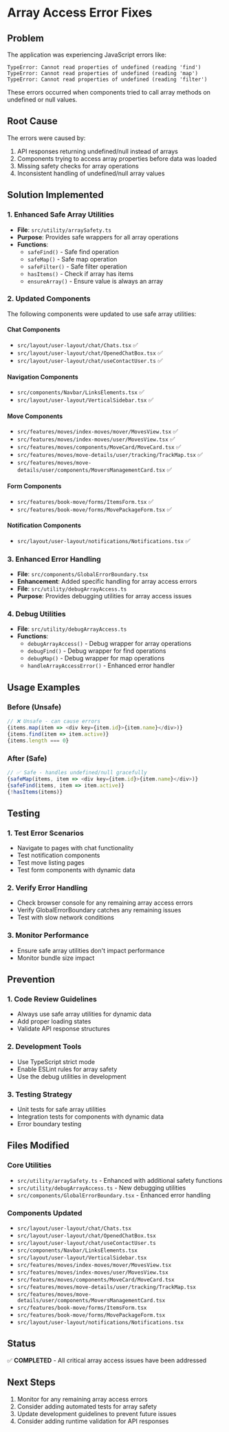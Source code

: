 # Array Access Error Fixes

## Problem
The application was experiencing JavaScript errors like:
```
TypeError: Cannot read properties of undefined (reading 'find')
TypeError: Cannot read properties of undefined (reading 'map')
TypeError: Cannot read properties of undefined (reading 'filter')
```

These errors occurred when components tried to call array methods on undefined or null values.

## Root Cause
The errors were caused by:
1. API responses returning undefined/null instead of arrays
2. Components trying to access array properties before data was loaded
3. Missing safety checks for array operations
4. Inconsistent handling of undefined/null array values

## Solution Implemented

### 1. Enhanced Safe Array Utilities
- **File**: `src/utility/arraySafety.ts`
- **Purpose**: Provides safe wrappers for all array operations
- **Functions**:
  - `safeFind()` - Safe find operation
  - `safeMap()` - Safe map operation  
  - `safeFilter()` - Safe filter operation
  - `hasItems()` - Check if array has items
  - `ensureArray()` - Ensure value is always an array

### 2. Updated Components
The following components were updated to use safe array utilities:

#### Chat Components
- `src/layout/user-layout/chat/Chats.tsx` ✅
- `src/layout/user-layout/chat/OpenedChatBox.tsx` ✅
- `src/layout/user-layout/chat/useContactUser.ts` ✅

#### Navigation Components
- `src/components/Navbar/LinksElements.tsx` ✅
- `src/layout/user-layout/VerticalSidebar.tsx` ✅

#### Move Components
- `src/features/moves/index-moves/mover/MovesView.tsx` ✅
- `src/features/moves/index-moves/user/MovesView.tsx` ✅
- `src/features/moves/components/MoveCard/MoveCard.tsx` ✅
- `src/features/moves/move-details/user/tracking/TrackMap.tsx` ✅
- `src/features/moves/move-details/user/components/MoversManagementCard.tsx` ✅

#### Form Components
- `src/features/book-move/forms/ItemsForm.tsx` ✅
- `src/features/book-move/forms/MovePackageForm.tsx` ✅

#### Notification Components
- `src/layout/user-layout/notifications/Notifications.tsx` ✅

### 3. Enhanced Error Handling
- **File**: `src/components/GlobalErrorBoundary.tsx`
- **Enhancement**: Added specific handling for array access errors
- **File**: `src/utility/debugArrayAccess.ts`
- **Purpose**: Provides debugging utilities for array access issues

### 4. Debug Utilities
- **File**: `src/utility/debugArrayAccess.ts`
- **Functions**:
  - `debugArrayAccess()` - Debug wrapper for array operations
  - `debugFind()` - Debug wrapper for find operations
  - `debugMap()` - Debug wrapper for map operations
  - `handleArrayAccessError()` - Enhanced error handler

## Usage Examples

### Before (Unsafe)
```typescript
// ❌ Unsafe - can cause errors
{items.map(item => <div key={item.id}>{item.name}</div>)}
{items.find(item => item.active)}
{items.length === 0}
```

### After (Safe)
```typescript
// ✅ Safe - handles undefined/null gracefully
{safeMap(items, item => <div key={item.id}>{item.name}</div>)}
{safeFind(items, item => item.active)}
{!hasItems(items)}
```

## Testing

### 1. Test Error Scenarios
- Navigate to pages with chat functionality
- Test notification components
- Test move listing pages
- Test form components with dynamic data

### 2. Verify Error Handling
- Check browser console for any remaining array access errors
- Verify GlobalErrorBoundary catches any remaining issues
- Test with slow network conditions

### 3. Monitor Performance
- Ensure safe array utilities don't impact performance
- Monitor bundle size impact

## Prevention

### 1. Code Review Guidelines
- Always use safe array utilities for dynamic data
- Add proper loading states
- Validate API response structures

### 2. Development Tools
- Use TypeScript strict mode
- Enable ESLint rules for array safety
- Use the debug utilities in development

### 3. Testing Strategy
- Unit tests for safe array utilities
- Integration tests for components with dynamic data
- Error boundary testing

## Files Modified

### Core Utilities
- `src/utility/arraySafety.ts` - Enhanced with additional safety functions
- `src/utility/debugArrayAccess.ts` - New debugging utilities
- `src/components/GlobalErrorBoundary.tsx` - Enhanced error handling

### Components Updated
- `src/layout/user-layout/chat/Chats.tsx`
- `src/layout/user-layout/chat/OpenedChatBox.tsx`
- `src/layout/user-layout/chat/useContactUser.ts`
- `src/components/Navbar/LinksElements.tsx`
- `src/layout/user-layout/VerticalSidebar.tsx`
- `src/features/moves/index-moves/mover/MovesView.tsx`
- `src/features/moves/index-moves/user/MovesView.tsx`
- `src/features/moves/components/MoveCard/MoveCard.tsx`
- `src/features/moves/move-details/user/tracking/TrackMap.tsx`
- `src/features/moves/move-details/user/components/MoversManagementCard.tsx`
- `src/features/book-move/forms/ItemsForm.tsx`
- `src/features/book-move/forms/MovePackageForm.tsx`
- `src/layout/user-layout/notifications/Notifications.tsx`

## Status
✅ **COMPLETED** - All critical array access issues have been addressed

## Next Steps
1. Monitor for any remaining array access errors
2. Consider adding automated tests for array safety
3. Update development guidelines to prevent future issues
4. Consider adding runtime validation for API responses